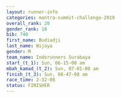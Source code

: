 ```yaml
---
layout: runner-info 
categories: mantra-summit-challenge-2019 
overall_rank: 20
gender_rank: 18
bib: 740
first_name: Budiadji
last_name: Wijaya
gender: M
team_name: Indorunners Surabaya
start_(t_1): Sun, 06-15-00 am
mbah_kamad_(t_2): Sun, 07-01-00 am
finish_(t_3): Sun, 08-47-08 am
race_time: 2-32-08
status: FINISHER
---
```


